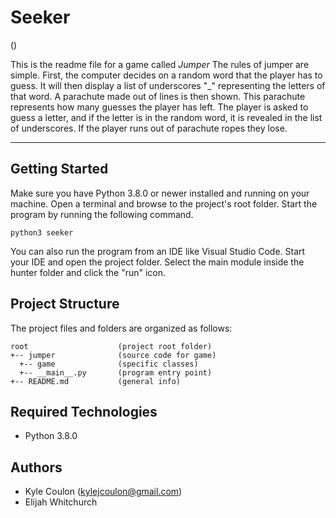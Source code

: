 # Seeker

()

This is the readme file for a game called <i>Jumper</i> The rules of jumper are simple.
First, the computer decides on a random word that the player has to guess.
It will then display a list of underscores "\_" representing the letters of that word.
A parachute made out of lines is then shown. This parachute represents how many guesses the player has left.
The player is asked to guess a letter, and if the letter is in the random word, it is revealed in the list of underscores.
If the player runs out of parachute ropes they lose.

---

## Getting Started

Make sure you have Python 3.8.0 or newer installed and running on your machine. Open a terminal and browse to the project's root folder. Start the program by running the following command.

```
python3 seeker
```

You can also run the program from an IDE like Visual Studio Code. Start your IDE and open the project folder. Select the main module inside the hunter folder and click the "run" icon.

## Project Structure

The project files and folders are organized as follows:

```
root                    (project root folder)
+-- jumper              (source code for game)
  +-- game              (specific classes)
  +-- __main__.py       (program entry point)
+-- README.md           (general info)
```

## Required Technologies

- Python 3.8.0

## Authors

- Kyle Coulon (kylejcoulon@gmail.com)
- Elijah Whitchurch

